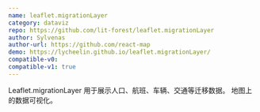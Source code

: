 ```yaml
---
name: leaflet.migrationLayer
category: dataviz
repo: https://github.com/lit-forest/leaflet.migrationLayer
author: Sylvenas
author-url: https://github.com/react-map
demo: https://lycheelin.github.io/leaflet.migrationLayer/
compatible-v0:
compatible-v1: true
---
```


Leaflet.migrationLayer 用于展示人口、航班、车辆、交通等迁移数据。 地图上的数据可视化。

